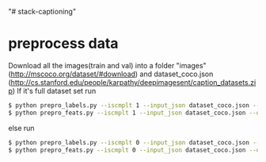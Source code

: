 "# stack-captioning" 
# preprocess data

Download all the images(train and val) into a folder "images" (http://mscoco.org/dataset/#download) and dataset_coco.json (http://cs.stanford.edu/people/karpathy/deepimagesent/caption_datasets.zip)
If it's full dataset set run 

```bash
$ python prepro_labels.py --iscmplt 1 --input_json dataset_coco.json --output_json cocotalk.json --output_h5 cocotalk
$ python prepro_feats.py --iscmplt 1 --input_json dataset_coco.json --output_dir cocotalk --images_root images
```

else run

```bash
$ python prepro_labels.py --iscmplt 0 --input_json dataset_coco.json --output_json cocotalk.json --output_h5 cocotalk
$ python prepro_feats.py --iscmplt 0 --input_json dataset_coco.json --output_dir cocotalk --images_root images
```